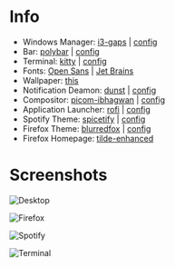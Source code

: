 # Info
- Windows Manager: [i3-gaps](https://github.com/Airblader/i3) | [config](.config/i3/config)
- Bar: [polybar](https://github.com/polybar/polybar) | [config](.config/polybar/config)
- Terminal: [kitty](https://sw.kovidgoyal.net/kitty/) | [config](.config/kitty/kitty.conf)
- Fonts: [Open Sans](https://fonts.google.com/specimen/Open+Sans) | [Jet Brains](https://www.jetbrains.com/lp/mono/)
- Wallpaper: [this](Pictures/wallpapers/wallhaven-kw783d-1920x1080.png)
- Notification Deamon: [dunst](https://github.com/dunst-project/dunst) | [config](.config/dunst/dunstrc)
- Compositor: [picom-ibhagwan](https://github.com/ibhagwan/picom) | [config](.config/picom/picom.conf)
- Application Launcher: [rofi](https://github.com/davatorium/rofi) | [config](.config/rofi/style.rasi)
- Spotify Theme: [spicetify](https://github.com/khanhas/Spicetify) | [config](.config/spicetify/config-xpui.ini)
- Firefox Theme: [blurredfox](https://github.com/manilarome/blurredfox) | [config](.mozilla/firefox/24dd72wj.default-esr/chrome/colors/solid.css)
- Firefox Homepage: [tilde-enhanced](https://github.com/Ozencb/tilde-enhanced)

# Screenshots
![Desktop](http://127.0.0.1:8080/desktop.png)

![Firefox](http://127.0.0.1:8080/firefox.png)

![Spotify](http://127.0.0.1:8080/spotify.png)

![Terminal](http://127.0.0.1:8080/terminal.png)
